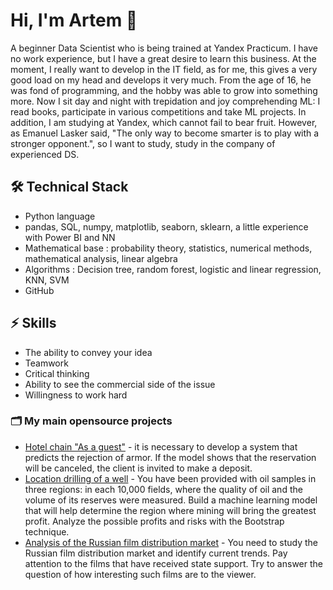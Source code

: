 # Hi, I'm Artem 👋
A beginner Data Scientist who is being trained at Yandex Practicum. I have no work experience, but I have a great desire to learn this business. At the moment, I really want to develop in the IT field, as for me, this gives a very good load on my head and develops it very much. From the age of 16, he was fond of programming, and the hobby was able to grow into something more. Now I sit day and night with trepidation and joy comprehending ML: I read books, participate in various competitions and take ML projects. In addition, I am studying at Yandex, which cannot fail to bear fruit. However, as Emanuel Lasker said, "The only way to become smarter is to play with a stronger opponent.", so I want to study, study in the company of experienced DS.

## 🛠 Technical Stack
*   Python language
*   pandas, SQL, numpy, matplotlib, seaborn, sklearn, a little experience with Power BI and NN
*   Mathematical base : probability theory, statistics, numerical methods, mathematical analysis, linear algebra
*   Algorithms : Decision tree, random forest, logistic and linear regression, KNN, SVM
*   GitHub


## ⚡ Skills
*   The ability to convey your idea
*   Teamwork
*   Critical thinking
*   Ability to see the commercial side of the issue
*   Willingness to work hard

### 🗂 My main opensource projects

*   [Hotel chain "As a guest"](https://github.com/arsepan/Hotel-Chain/blob/main/Машинка%20сетей%20отеля.ipynb) - it is necessary to develop a system that predicts the rejection of armor. If the model shows that the reservation will be canceled, the client is invited to make a deposit.
*   [Location drilling of a well](https://github.com/arsepan/Oil/blob/main/b719bf01-2e56-428b-a074-6e20bc47348b.ipynb) - You have been provided with oil samples in three regions: in each 10,000 fields, where the quality of oil and the volume of its reserves were measured. Build a machine learning model that will help determine the region where mining will bring the greatest profit. Analyze the possible profits and risks with the Bootstrap technique.
*   [Analysis of the Russian film distribution market](https://github.com/arsepan/Cinema-Analysis/blob/main/31ad9e0d-f963-4723-9103-825e4196a923.ipynb) - You need to study the Russian film distribution market and identify current trends. Pay attention to the films that have received state support. Try to answer the question of how interesting such films are to the viewer.
